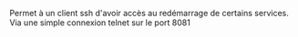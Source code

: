 Permet à un client ssh d'avoir accès au redémarrage de certains services.
Via une simple connexion telnet sur le port 8081
